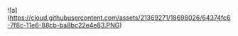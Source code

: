 ![a] (https://cloud.githubusercontent.com/assets/21369271/18698026/64374fc6-7f8c-11e6-88cb-ba8bc22e4e83.PNG) 

